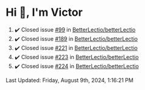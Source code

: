 <h1>Hi 👋, I'm Victor </h1>

<!--RECENT_ACTIVITY:start-->
1. ✔️ Closed issue [#99](https://github.com/BetterLectio/betterLectio/issues/99) in [BetterLectio/betterLectio](https://github.com/BetterLectio/betterLectio)<br>
2. ✔️ Closed issue [#189](https://github.com/BetterLectio/betterLectio/issues/189) in [BetterLectio/betterLectio](https://github.com/BetterLectio/betterLectio)<br>
3. ✔️ Closed issue [#221](https://github.com/BetterLectio/betterLectio/issues/221) in [BetterLectio/betterLectio](https://github.com/BetterLectio/betterLectio)<br>
4. ✔️ Closed issue [#223](https://github.com/BetterLectio/betterLectio/issues/223) in [BetterLectio/betterLectio](https://github.com/BetterLectio/betterLectio)<br>
5. ✔️ Closed issue [#224](https://github.com/BetterLectio/betterLectio/issues/224) in [BetterLectio/betterLectio](https://github.com/BetterLectio/betterLectio)<br>
<!--RECENT_ACTIVITY:end-->

<!--RECENT_ACTIVITY:last_update-->
Last Updated: Friday, August 9th, 2024, 1:16:21 PM
<!--RECENT_ACTIVITY:last_update_end-->

